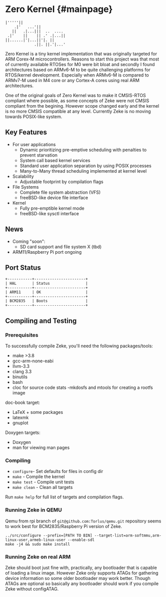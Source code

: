 Zero Kernel    {#mainpage}
===========

    |'''''||
        .|'   ...'||
       ||   .|...|||  ..  .... 
     .|'    ||    || .' .|...|| 
    ||......|'|...||'|. || 
                 .||. ||.'|...'

Zero Kernel is a tiny kernel implementation that was originally targeted for
ARM Corex-M microcontrollers. Reasons to start this project was that most of
currently available RTOSes for M0 were bit bloat and secondly I found
architectures based on ARMv6-M to be quite challenging platforms for RTOS/kernel
development. Especially when ARMv6-M is compared to ARMv7-M used in M4 core or
any Cortex-A cores using real ARM architectures.

One of the original goals of Zero Kernel was to make it CMSIS-RTOS compliant
where possible, as some concepts of Zeke were not CMSIS compliant from the
begining. However scope changed early and the kernel is no more CMSIS compatible
at any level. Currently Zeke is no moving towards POSIX-like system.

Key Features
------------
- For user applications
    - Dynamic prioritizing pre-emptive scheduling with penalties to prevent
      starvation
    - System call based kernel services
    - Standard user application separation by using POSIX processes
    - Many-to-Many thread scheduling implemented at kernel level
- Scalability
    - Adjustable footprint by compilation flags
- File Systems
    - Complete file system abstraction (VFS)
    - freeBSD-like device file interface
- Kernel
    - Fully pre-emptible kernel mode
    - freeBSD-like sysctl interface

News
----
- Coming "soon":
    - SD card support and file system X (tbd)
- ARM11/Raspberry Pi port ongoing

Port Status
-----------

    +-----------+-----------------------+
    | HAL       | Status                |
    +-----------+-----------------------+
    | ARM11     | OK                    |
    +-----------+-----------------------+
    | BCM2835   | Boots                 |
    +-----------+-----------------------+


Compiling and Testing
---------------------

### Prerequisites

To successfully compile Zeke, you'll need the following packages/tools:

- make >3.8
- gcc-arm-none-eabi
- llvm-3.3
- clang 3.3
- binutils
- bash
- cloc for source code stats
-mkdosfs and mtools for creating a rootfs image

doc-book target:

- LaTeX + some packages
- latexmk
- gnuplot

Doxygen targets:

- Doxygen
- man for viewing man pages

### Compiling

+ `configure`- Set defaults for files in config dir
+ `make` - Compile the kernel
+ `make test` - Compile unit tests
+ `make clean` - Clean all targets

Run `make help` for full list of targets and compilation flags.

### Running Zeke in QEMU

Qemu from rpi branch of `git@github.com:Torlus/qemu.git` repository seems to work
best for BCM2835/Raspberry Pi version of Zeke.

    ../src/configure --prefix=[PATH TO BIN] --target-list=arm-softmmu,arm-linux-user,armeb-linux-user --enable-sdl
    make -j4 && sudo make install

### Running Zeke on real ARM

Zeke should boot just fine with, practically, any bootloader that is capable of
loading a linux image. However Zeke only supports ATAGs for gathering device
information so some older bootloader may work better. Though ATAGs are optional
so basically any bootloader should work if you compile Zeke without configATAG.

